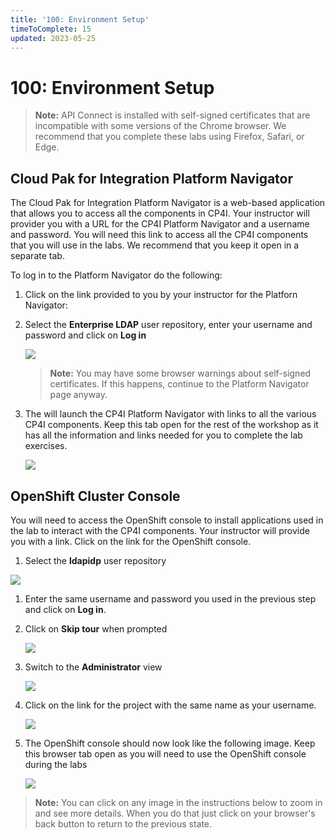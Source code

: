 ```yaml
---
title: '100: Environment Setup'
timeToComplete: 15
updated: 2023-05-25
---
```


# 100: Environment Setup

> **Note:** API Connect is installed with self-signed certificates that are incompatible with some versions of the Chrome browser. We recommend that you complete these labs using Firefox, Safari, or Edge.

## Cloud Pak for Integration Platform Navigator

The Cloud Pak for Integration Platform Navigator is a web-based application that allows you to access all the components in CP4I. Your instructor will provider you with a URL for the CP4I Platform Navigator and a username and password. You will need this link to access all the CP4I components that you will use in the labs. We recommend that you keep it open in a separate tab.

To log in to the Platform Navigator do the following:

1.  Click on the link provided to you by your instructor for the Platforn Navigator:

1.  Select the **Enterprise LDAP** user repository, enter your username and password and click on **Log in**

    [![](images/pn-login.png)](images/pn-login.png)

    > **Note:** You may have some browser warnings about self-signed certificates. If this happens, continue to the Platform Navigator page anyway.

1.  The will launch the CP4I Platform Navigator with links to all the various CP4I components. Keep this tab open for the rest of the workshop as it has all the information and links needed for you to complete the lab exercises.

    [![](images/pn-landing-page.png)](images/pn-landing-page.png)

## OpenShift Cluster Console

You will need to access the OpenShift console to install applications used in the lab to interact with the CP4I components. Your instructor will provide you with a link. Click on the link for the OpenShift console.

1. Select the **ldapidp** user repository

[![](images/ocp-login.png)](images/ocp-login.png)

1. Enter the same username and password you used in the previous step and click on **Log in**.

1. Click on **Skip tour** when prompted

   [![](images/skip-tour.png)](images/skip-tour.png)

1. Switch to the **Administrator** view

   [![](images/admin-view.png)](images/admin-view.png)

1. Click on the link for the project with the same name as your username.

   [![](images/student-project.png)](images/student-project.png)

1. The OpenShift console should now look like the following image. Keep this browser tab open as you will need to use the OpenShift console during the labs

   [![](images/ocp-console.png)](images/ocp-console.png)

> **Note:** You can click on any image in the instructions below to zoom in and see more details. When you do that just click on your browser's back button to return to the previous state.
